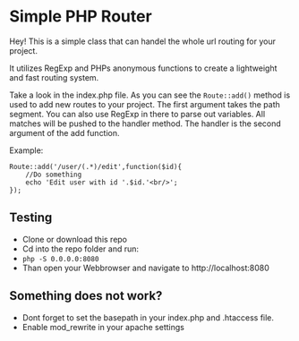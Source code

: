 # Simple PHP Router

Hey! This is a simple class that can handel the whole url routing for your project.

It utilizes RegExp and PHPs anonymous functions to create a lightweight and fast routing system.

Take a look in the index.php file. As you can see the ```Route::add()``` method is used to add new routes to your project.
The first argument takes the path segment. You can also use RegExp in there to parse out variables. 
All matches will be pushed to the handler method. The handler is the second argument of the add function.

Example:
```
Route::add('/user/(.*)/edit',function($id){
	//Do something
	echo 'Edit user with id '.$id.'<br/>';
});
```

## Testing
* Clone or download this repo
* Cd into the repo folder and run:
* ```php -S 0.0.0.0:8080```
* Than open your Webbrowser and navigate to http://localhost:8080

## Something does not work?
* Dont forget to set the basepath in your index.php and .htaccess file.
* Enable mod_rewrite in your apache settings
